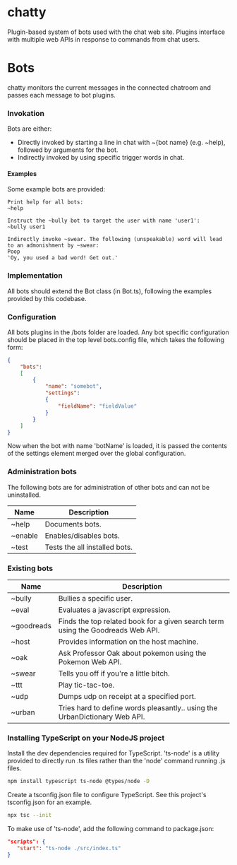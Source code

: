 # chatty
Plugin-based system of bots used with the chat web site. Plugins interface with multiple web APIs in response to commands from chat users.

# Bots
chatty monitors the current messages in the connected chatroom and passes each message to bot plugins.

### Invokation
Bots are either:
* Directly invoked by starting a line in chat with ~{bot name} (e.g. ~help), followed by arguments for the bot.
* Indirectly invoked by using specific trigger words in chat.


#### Examples
Some example bots are provided:

    Print help for all bots:
    ~help

    Instruct the ~bully bot to target the user with name 'user1':
    ~bully user1

    Indirectly invoke ~swear. The following (unspeakable) word will lead to an admonishment by ~swear:
    Poop
    'Oy, you used a bad word! Get out.'

### Implementation
All bots should extend the Bot class (in Bot.ts), following the examples provided by this codebase.

### Configuration
All bots plugins in the /bots folder are loaded. Any bot specific configuration should be placed in the top level bots.config file, which takes the following form:

```json
{
    "bots":
    [
        {
            "name": "somebot",
            "settings":
            {
                "fieldName": "fieldValue"
            }
        }
    ]
}
```

Now when the bot with name 'botName' is loaded, it is passed the contents of the settings element merged over the global configuration.

### Administration bots
The following bots are for administration of other bots and can not be uninstalled.

| Name | Description |
|------|-------------|
| ~help | Documents bots. |
| ~enable | Enables/disables bots. |
| ~test | Tests the all installed bots. |

### Existing bots

| Name | Description |
|------|-------------|
| ~bully | Bullies a specific user. |
| ~eval | Evaluates a javascript expression. |
| ~goodreads | Finds the top related book for a given search term using the Goodreads Web API. |
| ~host | Provides information on the host machine. |
| ~oak | Ask Professor Oak about pokemon using the Pokemon Web API. |
| ~swear | Tells you off if you're a little bitch. |
| ~ttt | Play tic-tac-toe. |
| ~udp | Dumps udp on receipt at a specified port. |
| ~urban | Tries hard to define words pleasantly.. using the UrbanDictionary Web API. |

### Installing TypeScript on your NodeJS project

Install the dev dependencies required for TypeScript. 'ts-node' is a utility provided to directly run .ts files rather than the 'node' command running .js files.
```sh
npm install typescript ts-node @types/node -D
```

Create a tsconfig.json file to configure TypeScript. See this project's tsconfig.json for an example.
```sh
npx tsc --init
```

To make use of 'ts-node', add the following command to package.json:
```json
"scripts": {
   "start": "ts-node ./src/index.ts"
}
```